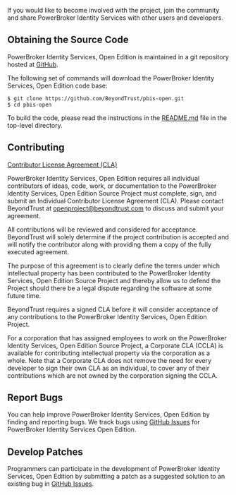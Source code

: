 If you would like to become involved with the project, join the community and
share PowerBroker Identity Services with other users and developers.

## Obtaining the Source Code

PowerBroker Identity Services, Open Edition is maintained in a git repository
hosted at [GitHub](https://github.com/BeyondTrust/pbis-open).

The following set of commands will download the PowerBroker Identity Services,
Open Edition code base:

    $ git clone https://github.com/BeyondTrust/pbis-open.git
    $ cd pbis-open

To build the code, please read the instructions in the
[README.md](https://github.com/BeyondTrust/pbis-open/blob/master/README.md)
file in the top-level directory.

## Contributing

[Contributor License Agreement
(CLA)](https://github.com/BeyondTrust/pbis-open/wiki/docs/Contribution%20License%20Agreement%20(CLA)%20BeyondTrust.pdf)

PowerBroker Identity Services, Open Edition requires all individual
contributors of ideas, code, work, or documentation to the PowerBroker Identity
Services, Open Edition Source Project must complete, sign, and submit an
Individual Contributor License Agreement (CLA). Please contact BeyondTrust at
openproject@beyondtrust.com to discuss and submit your agreement. 

All contributions will be reviewed and considered for acceptance. BeyondTrust
will solely determine if the project contribution is accepted and will notify
the contributor along with providing them a copy of the fully executed
agreement.

The purpose of this agreement is to clearly define the terms under which
intellectual property has been contributed to the PowerBroker Identity
Services, Open Edition Source Project and thereby allow us to defend the
Project should there be a legal dispute regarding the software at some future
time.

BeyondTrust requires a signed CLA before it will consider acceptance of any
contributions to the PowerBroker Identity Services, Open Edition Project.

For a corporation that has assigned employees to work on the PowerBroker
Identity Services, Open Edition Source Project, a Corporate CLA (CCLA) is
available for contributing intellectual property via the corporation as a
whole. Note that a Corporate CLA does not remove the need for every developer
to sign their own CLA as an individual, to cover any of their contributions
which are not owned by the corporation signing the CCLA.

## Report Bugs

You can help improve PowerBroker Identity Services, Open Edition by finding and
reporting bugs. We track bugs using [GitHub
Issues](https://github.com/BeyondTrust/pbis-open/issues) for PowerBroker
Identity Services Open Edition. 

## Develop Patches

Programmers can participate in the development of PowerBroker Identity
Services, Open Edition by submitting a patch as a suggested solution to an
existing bug in [GitHub
Issues](https://github.com/BeyondTrust/pbis-open/issues).
